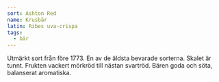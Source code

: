 ```yaml
---
sort: Ashton Red
name: Krusbär
latin: Ribes uva-crispa
tags:
  - bär
---
```


Utmärkt sort från före 1773. En av de äldsta bevarade sorterna. Skalet är tunnt. Frukten vackert mörkröd till nästan svartröd. Bären goda och söta, balanserat aromatiska.
